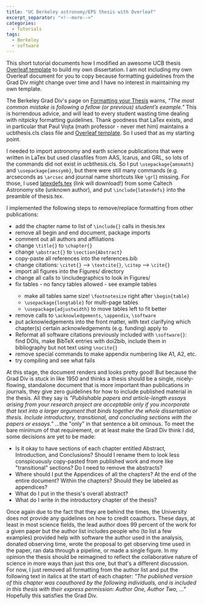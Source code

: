```yaml
---
title: "UC Berkeley astronomy/EPS thesis with Overleaf"
excerpt_separator: "<!--more-->"
categories:
  - Tutorials
tags:
  - Berkeley
  - software
---
```


This short tutorial documents how I modified an awesome UCB thesis [Overleaf template](https://www.overleaf.com/latex/templates/uc-berkeley-thesis-template/mfzmtxfqvtxx) to build my own dissertation.  I am not including my own Overleaf document for you to copy because formatting guidelines from the Grad Div might change over time and I have no interest in maintaining my own template.

The Berkeley Grad Div's page on [Formatting your Thesis](https://grad.berkeley.edu/academic-progress/doctoral/dissertation/#formatting-your-manuscript) warns, <i>"The most common mistake is following a fellow (or previous) student’s example."</i> This is horrendous advice, and will lead to every student wasting time dealing with nitpicky formatting guidelines.  Thank goodness that LaTex exists, and in particular that Paul Vojta (math professor - never met him) maintains a ucbthesis.cls class file and [Overleaf template](https://www.overleaf.com/latex/templates/uc-berkeley-thesis-template/mfzmtxfqvtxx).  So I used that as my starting point.

I needed to import astronomy and earth science publications that were written in LaTex but used classfiles from AAS, Icarus, and GRL, so lots of the commands did not exist in ucbthesis.cls. So I put <code>\usepackage{amsmath}</code> and <code>\usepackage{amssymb}</code>, but there were still many commands (e.g. arcseconds as <code>\arcsec</code> and journal name shortcuts like <code>\grl</code>) missing. For those, I used [latexdefs.tex](https://sites.astro.caltech.edu/observatories/coo/solicit/2022B/latexdefs.tex) (link will download!) from some Caltech Astronomy site (unknown author), and put <code>\include{latexdefs}</code> into the preamble of thesis.tex.

I implemented the following steps to remove/replace formatting from other publications:

<ul>	
  <li> add the chapter name to list of <code>\include{}</code> calls in thesis.tex </li>
  <li> remove all begin and end document, package imports </li>
  <li> comment out all authors and affiliations </li>
  <li> change <code>\title{}</code> to <code>\chapter{}</code> </li>
  <li> change <code>\abstract{}</code> to <code>\section{Abstract}</code> </li>
  <li> copy-paste all references into the references.bib </li>
  <li> change citations: <code>\citet{}</code> —> <code>\textcite{}</code>, <code>\citep</code> —> <code>\cite{}</code> </li>
  <li> import all figures into the Figures/ directory </li>
  <li> change all calls to \includegraphics to look in Figures/ </li>
  <li> fix tables - no fancy tables allowed - see example tables </li>
    <ul> 
	  <li> make all tables same size! <code>\footnotesize</code> right after <code>\begin{table}</code> </li>
  	  <li> <code>\usepackage{longtable}</code> for multi-page tables </li>
      <li> <code>\usepackage{adjustwidth}</code> to move tables left to fit better </li>
	</ul>
  <li> remove calls to <code>\acknowledgements</code>, <code>\appendix</code>, <code>\software</code> </li>
  <li> put acknowledgements into the front matter, with text clarifying which chapter(s) certain acknowledgements (e.g. funding) apply to </li>
  <li> Reformat all software citations previously included with <code>\software{}</code>: find DOIs, make BibTeX entries with doi2bib, include them in bibliography but not text using <code>\nocite{}</code> </li>
  <li> remove special commands to make appendix numbering like A1, A2, etc. </li>
  <li> try compiling and see what fails </li>
</ul>

At this stage, the document renders and looks pretty good! But because the Grad Div is stuck in like 1950 and thinks a thesis should be a single, nicely-flowing, standalone document that is more important than publications in journals, they give zero guidelines for how to include published material in the thesis. All they say is <i>"Publishable papers and article-length essays arising from your research project are acceptable only if you incorporate that text into a larger argument that binds together the whole dissertation or thesis. Include introductory, transitional, and concluding sections with the papers or essays."</i> ...the "only" in that sentence a bit ominous. To meet the bare minimum of that requirement, or at least make the Grad Div think I did, some decisions are yet to be made:
<ul> 
  <li> Is it okay to have sections of each chapter entitled Abstract, Introduction, and Conclusions? Should I rename them to look less conspicuously copy-pasted from published work and more like "transitional" sections? Do I need to remove the abstracts? </li>
  <li> Where should I put the Appendices of all the chapters? At the end of the entire document? Within the chapters? Should they be labeled as appendices? </li>
  <li> What do I put in the thesis's overall abstract? </li>
  <li> What do I write in the introductory chapter of the thesis? </li>
</ul>

Once again due to the fact that they are behind the times, the University does not provide any guidelines on how to credit coauthors. These days, at least in most science fields, the lead author does 99 percent of the work for a given paper but the author list includes people who (to list a few examples) provided help with software the author used in the analysis, donated observing time, wrote the proposal to get observing time used in the paper, ran data through a pipeline, or made a single figure. In my opinion the thesis should be reimagined to reflect the collaborative nature of science in more ways than just this one, but that's a different discussion.  For now, I just removed all formatting from the author list and put the following text in italics at the start of each chapter: <i>"The published version of this chapter was coauthored by the following individuals, and is included in this thesis with their express permission: Author One, Author Two, ..."</i> Hopefully this satisfies the Grad Div.
